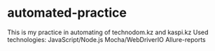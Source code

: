 # automated-practice
This is my practice in automating of technodom.kz and kaspi.kz
Used technologies:
JavaScript/Node.js
Mocha/WebDriverIO
Allure-reports

